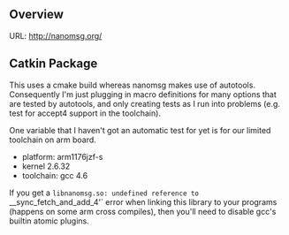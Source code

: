 ## Overview

URL: http://nanomsg.org/

## Catkin Package

This uses a cmake build whereas nanomsg makes use of autotools. Consequently I'm just plugging in macro definitions for many
options that are tested by autotools, and only creating tests as I run into problems (e.g. test for accept4 support in the
toolchain).

One variable that I haven't got an automatic test for yet is for our limited toolchain on arm board.

* platform: arm1176jzf-s
* kernel 2.6.32
* toolchain: gcc 4.6

If you get a `libnanomsg.so: undefined reference to `__sync_fetch_and_add_4'` error when linking this library to
your programs (happens on some arm cross compiles), then you'll need to disable gcc's builtin atomic plugins. 
